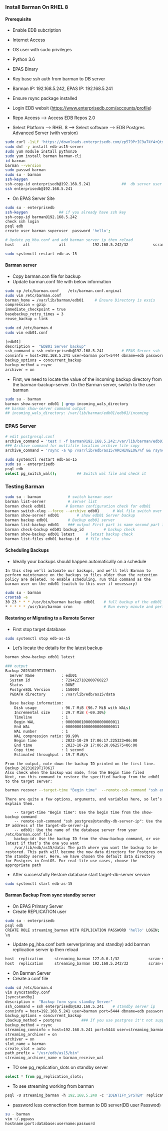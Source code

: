 ### Install Barman On RHEL 8

#### Prerequisite
- Enable EDB subcription
- Internet Access 
- OS user with sudo privileges
- Python 3.6
- EPAS Binary 
- Key base ssh auth from barman to DB server
- Barman IP: 192.168.5.242, EPAS IP: 192.168.5.241
- Ensure rsync package installed 


- Login EDB websit (https://www.enterprisedb.com/accounts/profile) 
- Repo Access --> Access EDB Repos 2.0 
- Select Platform --> RHEL 8 --> Select software --> EDB Postgres Advanced Server (with version)
```sh
sudo curl -1sLf 'https://downloads.enterprisedb.com/zp579PrIC9a7kY4rQtxX63HAaXHtzeCA/enterprise/setup.rpm.sh' | sudo -E bash
sudo dnf -y install edb-as15-server
sudo yum module install python36
sudo yum install barman barman-cli
id barman
barman --version
sudo passwd barman
sudo su - barman
ssh-keygen
ssh-copy-id enterprisedb@192.168.5.241				##  db server user and pass
ssh enterprisedb@192.168.5.241
```
- On EPAS Server Site 
```sh
sudo su - enterprisedb
ssh-keygen				## if you already have ssh key
ssh-copy-id barman@192.168.5.242
check ssh login 
psql edb
create user barman superuser  password 'hello';

# Update pg_hba.conf and add barman server ip then reload 
host    all             all            192.168.5.242/32           scram-sha-256

sudo systemctl restart edb-as-15
```

#### Barman server 
- Copy barman.con file for backup 
- Update barman.conf file with below information
```sh
sudo cp /etc/barman.conf	/etc/barman.conf.orginal
sudo vim /etc/barman.conf
barman_home = /var/lib/barman/edb01     # Ensure Directory is exsis
compression = gzip
immediate_checkpoint = true
basebackup_retry_times = 3
reuse_backup = link

sudo cd /etc/barman.d
sudo vim edb01.conf

[edb01]
description =  "EDB01 Server backup"
ssh_command = ssh enterprisedb@192.168.5.241        # EPAS Server ssh 
conninfo = host=192.168.5.241 user=barman port=5444 dbname=edb password=hello   # EPAS Server info
backup_options = concurrent_backup
backup_method = rsync
archiver = on
```
- First, we need to locate the value of the incoming backup directory from the barman-backup-server. On the Barman server, switch to the user barman
```sh
sudo su - barman
barman show-server edb01 | grep incoming_wals_directory
## barman show-server command output
## incoming_wals_directory: /var/lib/barman/edb01/edb01/incoming
```

### EPAS Server 
```sh
# edit postgresql.conf
archive_command = 'test ! -f barman@192.168.5.242:/var/lib/barman/edb01/edb01/incoming/%f && rsync -a %p barman@192.168.5.242:/var/lib/barman/edb01/edb01/incoming/%f'
### Archive command for multifile location archive file copy
archive_command = 'rsync -a %p /var/lib/edb/as15/ARCHIVELOG/%f && rsync -a %p barman@192.168.5.242:/var/lib/barman/edb01/edb01/incoming/%f && rsync -a %p enterprisedb@192.168.5.241:/var/lib/edb/as15/ARCHIVELOG/%f'

sudo systemctl restart edb-as-15
sudo su - enterprisedb 
psql edb 
select pg_switch_wal();	        ## Switch wal file and check it 
```
### Testing Barman 
```sh
sudo su - barman            # switch barman user 
barman list-server          # server list 
barman check edb01         # Barman configuration check for edb01
barman switch-xlog --force --archive edb01      # Wal file switch over
barman show-server edb01        # show edb01 Server backup 
barman backup edb01         # Backup edb01 server 
barman list-backup edb01    ### output First part is name second part is backup id
barman check-backup edb01 backup_id         # backup check 
barman show-backup edb01 latest     # letest backup check 
barman list-files edb01 backup-id   # file show 

```

#### Scheduling Backups
- Ideally your backups should happen automatically on a schedule

```t
In this step we’ll automate our backups, and we’ll tell Barman to perform maintenance on the backups so files older than the retention policy are deleted. To enable scheduling, run this command as the barman user on the edb01 (switch to this user if necessary)
```
```sh
sudo su - barman 
crontab -e
30 23 * * * /usr/bin/barman backup edb01    # full backup of the edb01 every night at 11:30 PM
* * * * * /usr/bin/barman cron              # Run every minute and perform maintenance operations on both WAL files and base backup files.
```

#### Restoring or Migrating to a Remote Server

- First stop target database 
```sh
sudo systemctl stop edb-as-15
```
- Let’s locate the details for the latest backup
```sh
barman show-backup edb01 latest

### output 
Backup 20231029T170617:
  Server Name            : edb01
  System Id              : 7294227102000760227
  Status                 : DONE
  PostgreSQL Version     : 150004
  PGDATA directory       : /var/lib/edb/as15/data

  Base backup information:
    Disk usage           : 96.7 MiB (96.7 MiB with WALs)
    Incremental size     : 29.7 MiB (-69.30%)
    Timeline             : 1
    Begin WAL            : 000000010000000000000011
    End WAL              : 000000010000000000000011
    WAL number           : 1
    WAL compression ratio: 99.90%
    Begin time           : 2023-10-29 17:06:17.225323+06:00
    End time             : 2023-10-29 17:06:20.062575+06:00
    Copy time            : 1 second
    Estimated throughput : 19.7 MiB/s

```
```t
From the output, note down the backup ID printed on the first line. Backup 20231029T170617
Also check when the backup was made, from the Begin time filed 
Next, run this command to restore the specified backup from the edb01 to the target server:

```
```sh
barman recover --target-time "Begin time"  --remote-ssh-command "ssh enterprisedb@target-db-server-ip"   edb01   backup-id   /var/lib/edb/as15/data
```

```t
There are quite a few options, arguments, and variables here, so let’s explain them.

    -- target-time "Begin time": Use the begin time from the show-backup command
    -- remote-ssh-command "ssh postgres@standby-db-server-ip": Use the IP address of the target-db-server-ip
    -- edb01: Use the name of the database server from your /etc/barman.conf file
    backup-id: Use the backup ID from the show-backup command, or use latest if that’s the one you want
    /var/lib/edb/as15/data: The path where you want the backup to be restored. This path will become the new data directory for Postgres on the standby server. Here, we have chosen the default data directory for Postgres in CentOS. For real-life use cases, choose the appropriate path

```

- After successfully Restore database start target-db-server service 
```sh
sudo systemctl start edb-as-15
```
#### Barman Backup From sync standby server 

- On EPAS Primary Server 
- Create REPLICATION user 
```sh
sudo su - enterprisedb 
psql edb 
CREATE ROLE streaming_barman WITH REPLICATION PASSWORD 'hello' LOGIN;
\q
```
- Update pg_hba.conf both server(primay and standby) add barman replication server ip then reload 
```sh
host  replication     streaming_barman 127.0.0.1/32             scram-sha-256
host  replication     streaming_barman 192.168.5.242/32         scram-sha-256
```

- On Barman Server 
- Create a conf file 
```sh
sudo cd /etc/barman.d
vim syncstandby.conf
[syncstandby]
description =  "Backup form sync standby Server"
ssh_command = ssh enterprisedb@192.168.5.241    # standby server ip
conninfo = host=192.168.5.241 user=barman port=5444 dbname=edb password=hello  # standby server info
backup_options = concurrent_backup
;backup_method = postgres         ### If you use postgres it't not support reuse_backup = link
backup_method = rsync
streaming_conninfo = host=192.168.5.241 port=5444 user=streaming_barman dbname=edb password=hello  # standby server info
streaming_archiver = on
archiver = on
slot_name = barman
create_slot = auto
path_prefix = "/usr/edb/as15/bin"
streaming_archiver_name = barman_receive_wal

```
- TO see pg_replication_slots on standby server 
```sql
select * from pg_replication_slots;
```
- To see streaming working from barman
```sql
psql -U streaming_barman -h 192.168.5.240 -c 'IDENTIFY_SYSTEM' replication=1
```
- password less connection from barman to DB server(DB user Passwod)
```sh
su - barman
vim ~/.pgpass
hostname:port:database:username:password
```